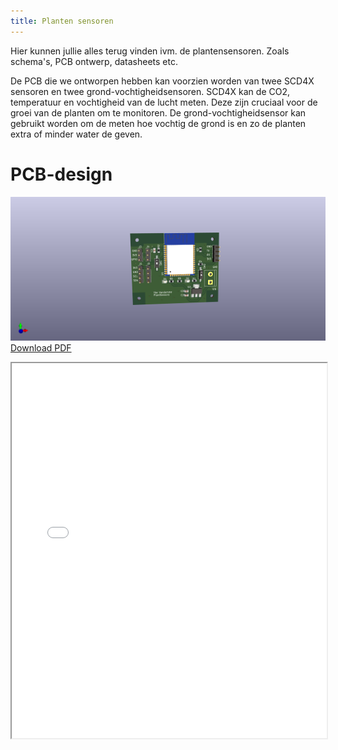 ```yaml
---
title: Planten sensoren
---
```


Hier kunnen jullie alles terug vinden ivm. de plantensensoren. Zoals schema's, PCB ontwerp, datasheets etc. 

De PCB die we ontworpen hebben kan voorzien worden van twee SCD4X sensoren en twee grond-vochtigheidsensoren. 
SCD4X kan de CO2, temperatuur en vochtigheid van de lucht meten. Deze zijn cruciaal voor de groei van de planten om te monitoren. 
De grond-vochtigheidsensor kan gebruikt worden om de meten hoe vochtig de grond is en zo de planten extra of minder water de geven. 

# PCB-design

![](PCB_plantensensor.png)
[Download PDF](schematic.pdf)
<iframe src="schematic.pdf" width="100%" height="600px"></iframe>
